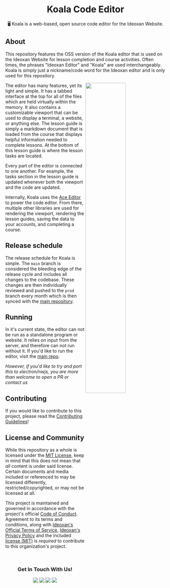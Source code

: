 <h1 align="center">Koala Code Editor</h1>
<p align="center">🖥️ Koala is a web-based, open source code editor for the Ideoxan Website.</p>

## About
This repository features the OSS version of the Koala editor that is used on the Ideoxan Website for lesson completion and course activities. Often times, the phrases "Ideoxan Editor" and "Koala" are used interchangeably. Koala is simply just a nickname/code word for the Ideoxan editor and is only used for this repository.

<img width="50%" height="50%" align="right" src="https://raw.githubusercontent.com/ideoxan/ideoxan/master/content/www/static/img/webdrop.png">

The editor has many features, yet its light and simple. It has a tabbed interface at the top for all of the files which are held virtually within the memory. It also contains a customizable viewport that can be used to display a terminal, a website, or anything else. The lesson guide is simply a markdown document that is loaded from the course that displays helpful information needed to complete lessons. At the bottom of this lesson guide is where the lesson tasks are located.

Every part of the editor is connected to one another. For example, the tasks section in the lesson guide is updated whenever both the viewport and the code are updated.

Internally, Koala uses the [Ace Editor](https://ace.c9.io/) to power the code editor. From there, multiple other libraries are used for rendering the viewport, rendering the lesson guides, saving the data to your accounts, and completing a course.

## Release schedule
The release schedule for Koala is simple. The `main` branch is considered the bleeding edge of the release cycle and includes all changes to the codebase. These changes are then individually reviewed and pushed to the `prod` branch every month which is then synced with the [main repository](https://github.com/ideoxan/ideoxan).

## Running
In it's current state, the editor can not be run as a standalone program or website. It relies on input from the server, and therefore can not run without it. If you'd like to run the editor, visit the [main repo](https://github.com/ideoxan/ideoxan).

*However, if you'd like to try and port this to electron/nwjs, you are more than welcome to open a PR or contact us*
## Contributing
If you would like to contribute to this project, please read the [Contributing Guidelines](https://github.com/ideoxan/contributing)!

## License and Community
While this repository as a whole is licensed under the [MIT License](LICENSE), keep in mind that this does not mean that *all* content is under said license. Certain documents and media included or referenced to may be licensed differently, restricted/copyrighted, or may not be licensed at all.

This project is maintained and governed in accordance with the project's official [Code of Conduct](https://github.com/ideoxan/contributing/blob/main/CODE_OF_CONDUCT.md). Agreement to its terms and conditions, along with [Ideoxan's Official Terms of Service](https://ideoxan.com/tos), [Ideoxan's Privacy Policy](https://ideoxan.com/privacy) and the included [license (MIT)](LICENSE) is *required* to contribute to this organization's project.

<br>
<h3 align="center">Get In Touch With Us!</h3>
<p align="center">
    <a href="https://ideoxan.com"><img src="https://img.shields.io/badge/Ideoxan%20Website%20-%23804DDE?style=for-the-badge"></a>
    <a href="https://github.com/ideoxan"><img src="https://img.shields.io/badge/Github%20-%23181717?style=for-the-badge&logo=github&logoColor=white"></a>
    <a href="mailto:hello@ideoxan.com"><img src="https://img.shields.io/badge/EMail%20Us%20-%23121212?style=for-the-badge"></a>
    <a href="https://discord.gg/jxqKy6r"><img src="https://img.shields.io/discord/717471253753102470?color=%237289DA&label=Discord&logo=discord&logoColor=white&style=for-the-badge"></a>
</p>

